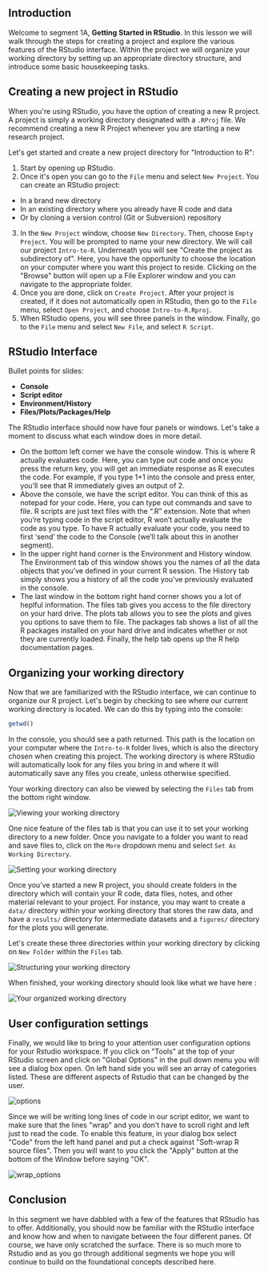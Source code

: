 
## Introduction

Welcome to segment 1A, **Getting Started in RStudio**. In this lesson we will walk through the steps for creating a project and explore the various features of the RStudio interface. Within the project we will organize your working directory by setting up an appropriate directory structure, and introduce some basic housekeeping tasks.

## Creating a new project in RStudio

When you're using RStudio, you have the option of creating a new R project. A project is simply a working directory designated with a `.RProj` file. We recommend creating a new R Project whenever you are starting a new research project.

Let's get started and create a new project directory for "Introduction to R": 

1. Start by opening up RStudio. 
2. Once it's open you can go to the `File` menu and select `New Project`. You can create an RStudio project:
* In a brand new directory
* In an existing directory where you already have R code and data
* Or by cloning a version control (Git or Subversion) repository
3. In the `New Project` window, choose `New Directory`. Then, choose `Empty Project`. You will be prompted to name your new directory. We will call our project `Intro-to-R`. Underneath you will see "Create the project as subdirectory of". Here, you have the opportunity to choose the location on your computer where you want this project to reside. Clicking on the "Browse" button will open up a File Explorer window and you can navigate to the appropriate folder.
4. Once you are done, click on `Create Project`. After your project is created, if it does not automatically open in RStudio, then go to the `File` menu, select `Open Project`, and choose `Intro-to-R.Rproj`.
5. When RStudio opens, you will see three panels in the window. Finally, go to the `File` menu and select `New File`, and select `R Script`. 

## RStudio Interface

Bullet points for slides:

* **Console**
* **Script editor**
* **Environment/History**
* **Files/Plots/Packages/Help**

The RStudio interface should now have four panels or windows. Let's take a moment to discuss what each window does in more detail. 

* On the bottom left corner we have the console window. This is where R actually evaluates code. Here, you can type out code and once you press the return key, you will get an immediate response as R executes the code. For example, if you type 1+1 into the console and press enter, you’ll see that R immediately gives an output of 2.
* Above the console, we have the script editor. You can think of this as notepad for your code. Here, you can type out commands and save to file. R scripts are just text files with the “.R” extension. Note that when you’re typing code in the script editor, R won’t actually evaluate the code as you type. To have R actually evaluate your code, you need to first ‘send’ the code to the Console (we’ll talk about this in another segment).
* In the upper right hand corner is the Environment and History window. The Environment tab of this window shows you the names of all the data objects that you’ve defined in your current R session. The History tab simply shows you a history of all the code you’ve previously evaluated in the console.
* The last window in the bottom right hand corner shows you a lot of heplful information. The files tab gives you access to the file directory on your hard drive. The plots tab allows you to see the plots and gives you options to save them to file. The packages tab shows a list of all the R packages installed on your hard drive and indicates whether or not they are currently loaded. Finally, the help tab opens up the R help documentation pages.


## Organizing your working directory

Now that we are familiarized with the RStudio interface, we can continue to organize our R project. Let's begin by checking to see where our current working directory is located. We can do this by typing into the console:

```r
getwd()
```

In the console, you should see a path returned. This path is the location on your computer where the `Intro-to-R` folder lives, which is also the directory chosen when creating this project. The working directory is where RStudio will automatically look for any files you bring in and where it will automatically save any files you create, unless otherwise specified. 


Your working directory can also be viewed by selecting the `Files` tab from the bottom right window. 

![Viewing your working directory](../img/getwd.png)

One nice feature of the files tab is that you can use it to set your working directory to a new folder. Once you navigate to a folder you want to read and save files to, click on the `More` dropdown menu and select `Set As Working Directory`.
 
![Setting your working directory](../img/setwd.png)

Once you’ve started a new R project, you should create folders in the directory which will contain your R code, data files, notes, and other material relevant to your project. For instance, you may want to create a `data/` directory within your working directory that stores the raw data, and have a `results/` directory for intermediate datasets and a `figures/` directory for the plots you will generate.

Let's create these three directories within your working directory by clicking on `New Folder` within the `Files` tab. 

![Structuring your working directory](../img/wd_setup.png)

When finished, your working directory should look like what we have here :

![Your organized working directory](../img/complete_wd_setup.png)

## User configuration settings

Finally, we would like to bring to your attention user configuration options for your Rstudio workspace. If you click on "Tools" at the top of your RStudio screen and click on "Global Options" in the pull down menu you will see a dialog box open. On left hand side you will see an array of categories listed. These are different aspects of Rstudio that can be changed by the user.

![options](../img/tools_options.png)

Since we will be writing long lines of code in our script editor, we want to make sure that the lines "wrap" and you don't have to scroll right and left just to read the code. To enable this feature, in your dialog box select "Code" from the left hand panel and put a check against "Soft-wrap R source files". Then you will want to you click the "Apply" button at the bottom of the Window before saying "OK".

![wrap_options](../img/wrap_option.png)


## Conclusion

In this segment we have dabbled with a few of the features that RStudio has to offer. Additionally, you should now be familiar with the RStudio interface and know how and when to navigate between the four different panes. Of course, we have only scratched the surface. There is so much more to Rstudio and as you go through additional segments we hope you will continue to build on the foundational concepts described here.
